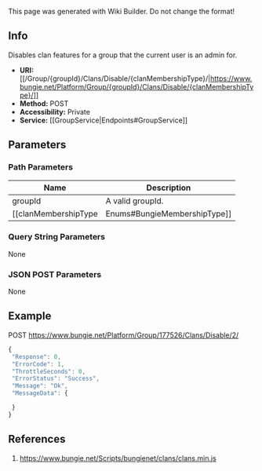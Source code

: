 <span class="wiki-builder">This page was generated with Wiki Builder. Do not change the format!</span>

## Info
Disables clan features for a group that the current user is an admin for. 
* **URI:** [[/Group/{groupId}/Clans/Disable/{clanMembershipType}/|https://www.bungie.net/Platform/Group/{groupId}/Clans/Disable/{clanMembershipType}/]]
* **Method:** POST
* **Accessibility:** Private
* **Service:** [[GroupService|Endpoints#GroupService]]

## Parameters
### Path Parameters
Name | Description
---- | -----------
groupId | A valid groupId.
[[clanMembershipType|Enums#BungieMembershipType]] | A valid clan membership type. 1=Xbox, 2=PSN, 10=Demon

### Query String Parameters
None

### JSON POST Parameters
None

## Example
POST https://www.bungie.net/Platform/Group/177526/Clans/Disable/2/
 ```javascript
{
  "Response": 0,
  "ErrorCode": 1,
  "ThrottleSeconds": 0,
  "ErrorStatus": "Success",
  "Message": "Ok",
  "MessageData": {
 
  }
}
```

## References
1. https://www.bungie.net/Scripts/bungienet/clans/clans.min.js

